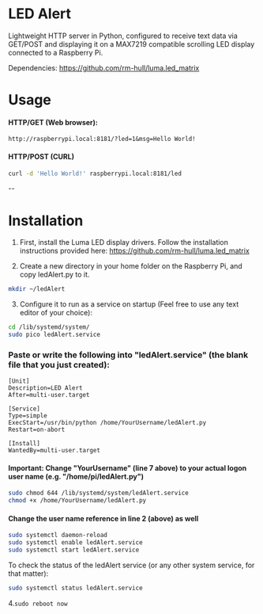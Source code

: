 # LED Alert

Lightweight HTTP server in Python, configured to receive text data via GET/POST and displaying it on a MAX7219 compatible scrolling LED display connected to a Raspberry Pi.

Dependencies:
https://github.com/rm-hull/luma.led_matrix

# Usage

#### HTTP/GET (Web browser):

 `http://raspberrypi.local:8181/?led=1&msg=Hello World!`

#### HTTP/POST (CURL)

```bash
curl -d 'Hello World!' raspberrypi.local:8181/led
```

--   

# Installation

1. First, install the Luma LED display drivers. Follow the installation instructions provided here:
https://github.com/rm-hull/luma.led_matrix

2. Create a new directory in your home folder on the Raspberry Pi, and copy ledAlert.py to it.

```bash
mkdir ~/ledAlert
```

3. Configure it to run as a service on startup
(Feel free to use any text editor of your choice):

```bash
cd /lib/systemd/system/
sudo pico ledAlert.service
```

### Paste or write the following into "ledAlert.service" (the blank file that you just created):

```
[Unit]
Description=LED Alert
After=multi-user.target
 
[Service]
Type=simple
ExecStart=/usr/bin/python /home/YourUsername/ledAlert.py
Restart=on-abort
 
[Install]
WantedBy=multi-user.target 
```
#### Important: Change "YourUsername" (line 7 above) to your actual logon user name (e.g. "/home/pi/ledAlert.py")

```bash
sudo chmod 644 /lib/systemd/system/ledAlert.service
chmod +x /home/YourUsername/ledAlert.py
```
#### Change the user name reference in line 2 (above) as well
```bash
sudo systemctl daemon-reload
sudo systemctl enable ledAlert.service
sudo systemctl start ledAlert.service
```

To check the status of the ledAlert service (or any other system service, for that matter):

```bash
sudo systemctl status ledAlert.service
```



4.```sudo reboot now```
